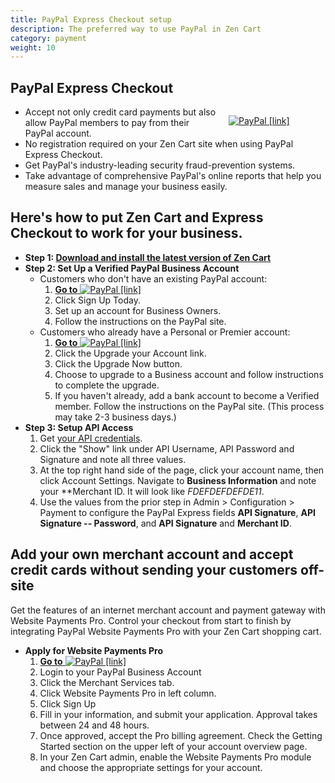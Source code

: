```yaml
---
title: PayPal Express Checkout setup
description: The preferred way to use PayPal in Zen Cart 
category: payment
weight: 10
---
```


## PayPal Express Checkout

<div style="float:right;width: 155px;padding-left:15px;">

[![PayPal [link]](/images/PayPal_Certified.gif "PayPal [link]")](https://www.zen-cart.com/partners/paypal)

</div>

*   Accept not only credit card payments but also allow PayPal members to pay from their PayPal account.
*   No registration required on your Zen Cart site when using PayPal Express Checkout.
*   Get PayPal's industry-leading security fraud-prevention systems.
*   Take advantage of comprehensive PayPal's online reports that help you measure sales and manage your business easily.

## Here's how to put Zen Cart and Express Checkout to work for your business.

*   **Step 1: [Download and install the latest version of Zen Cart](https://www.zen-cart.com/latest)**
*   **Step 2: Set Up a Verified PayPal Business Account**
    *   Customers who don't have an existing PayPal account:
        1.  [**Go to** ![PayPal [link]](/images/paypal.gif "PayPal [link]")](https://www.zen-cart.com/partners/paypal-ec)
        2.  Click Sign Up Today.
        3.  Set up an account for Business Owners.
        4.  Follow the instructions on the PayPal site.
    *   Customers who already have a Personal or Premier account:
        1.  [**Go to** ![PayPal [link]](/images/paypal.gif "PayPal [link]")](https://www.zen-cart.com/partners/paypal-ec)
        2.  Click the Upgrade your Account link.
        3.  Click the Upgrade Now button.
        4.  Choose to upgrade to a Business account and follow instructions to complete the upgrade.
        5.  If you haven't already, add a bank account to become a Verified member. Follow the instructions on the PayPal site. (This process may take 2-3 business days.)
*   **Step 3: Setup API Access**  
    1. Get [your API credentials](https://www.paypal.com/us/cgi-bin/webscr?cmd=_get-api-signature&generic-flow=true).
    2. Click the "Show" link under API Username, API Password and Signature and note all three values.
    3. At the top right hand side of the page, click your account name, then click Account Settings.  Navigate to **Business Information** and note your **Merchant ID.  It will look like *FDEFDEFDEFDE11*. 
    4. Use the values from the prior step in Admin > Configuration > Payment to configure the PayPal Express fields **API Signature**, **API Signature -- Password**, and **API Signature** and **Merchant ID**. 


## Add your own merchant account and accept credit cards without sending your customers off-site

Get the features of an internet merchant account and payment gateway with Website Payments Pro. Control your checkout from start to finish by integrating PayPal Website Payments Pro with your Zen Cart shopping cart.

*   **Apply for Website Payments Pro**
    1.  [**Go to** ![PayPal [link]](/images/paypal.gif "PayPal [link]")](https://www.zen-cart.com//partners/paypal-pro)
    2.  Login to your PayPal Business Account
    3.  Click the Merchant Services tab.
    4.  Click Website Payments Pro in left column.
    5.  Click Sign Up
    6.  Fill in your information, and submit your application. Approval takes between 24 and 48 hours.
    7.  Once approved, accept the Pro billing agreement. Check the Getting Started section on the upper left of your account overview page.
    8.  In your Zen Cart admin, enable the Website Payments Pro module and choose the appropriate settings for your account.

